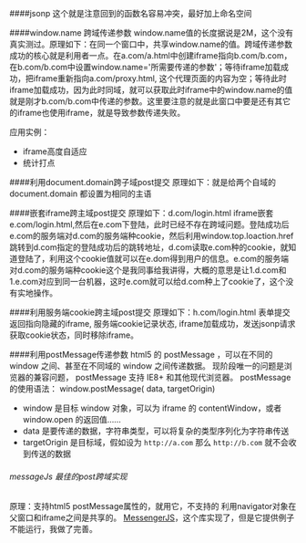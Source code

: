 ####jsonp
这个就是注意回到的函数名容易冲突，最好加上命名空间

####window.name 跨域传递参数
window.name值的长度据说是2M，这个没有真实测过。原理如下：在同一个窗口中，共享window.name的值。跨域传递参数成功的核心就是利用者一点。在a.com/a.html中创建iframe指向b.com/b.com，在b.com/b.com中设置window.name='所需要传递的参数'；等待iframe加载成功，把iframe重新指向a.com/proxy.html, 这个代理页面的内容为空；等待此时iframe加载成功，因为此时同域，就可以获取此时iframe中的window.name的值就是刚才b.com/b.com中传递的参数。这里要注意的就是此窗口中要是还有其它的iframe也使用iframe，就是导致参数传递失败。

应用实例：

- iframe高度自适应
- 统计打点

####利用document.domain跨子域post提交
原理如下：就是给两个自域的document.domain 都设置为相同的主语

####嵌套iframe跨主域post提交
原理如下：d.com/login.html iframe嵌套 e.com/login.html,然后在e.com下登陆，此时已经不存在跨域问题。登陆成功后e.com的服务端对d.com的服务端种cookie，然后利用window.top.loaction.href跳转到d.com指定的登陆成功后的跳转地址，d.com读取e.com种的cookie，就知道登陆了，利用这个cookie值就可以在e.dom得到用户的信息。e.com的服务端对d.com的服务端种cookie这个是我同事给我讲得，大概的意思是让1.d.com和1.e.com对应到同一台机器，这时e.com就可以给d.com种上了cookie了，这个没有实地操作。

####利用服务端cookie跨主域post提交
原理如下：h.com/login.html 表单提交返回指向隐藏的iframe, 服务端cookie记录状态, iframe加载成功，发送jsonp请求获取cookie状态，同时移除iframe。

####利用postMessage传递参数
html5 的 postMessage ，可以在不同的 window 之间、甚至在不同域的 window 之间传递数据。 现阶段唯一的问题是浏览器的兼容问题， postMessage 支持 IE8+ 和其他现代浏览器。
postMessage 的使用语法：
window.postMessage( data, targetOrigin)

- window 是目标 window 对象，可以为 iframe 的 contentWindow，或者 window.open 的返回值……
- data 是要传递的数据，字符串类型，可以将复杂的类型序列化为字符串传送
- targetOrigin 是目标域，假如设为 `http://a.com` 那么 `http://b.com` 就不会收到传送的数据

###### messageJs 最佳的post跨域实现
原理：支持html5 postMessage属性的，就用它，不支持的 利用navigator对象在父窗口和iframe之间是共享的。
[MessengerJS](https://github.com/biqing/MessengerJS)，这个库实现了，但是它提供例子不能运行，我做了完善。
